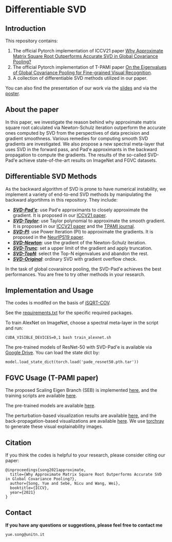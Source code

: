 # Differentiable SVD


## Introduction

This repository contains:
1. The official Pytorch implementation of ICCV21 paper [Why Approximate Matrix Square Root Outperforms Accurate SVD in Global Covariance Pooling?](https://arxiv.org/abs/2105.02498)
2. The official Pytorch implementation of T-PAMI paper [On the Eigenvalues of Global Covariance Pooling for Fine-grained Visual Recognition]().
4. A collection of differentiable SVD methods utilized in our paper.

You can also find the presentation of our work via the [slides](https://docs.google.com/presentation/d/1qICV8bdQqogHsLIH0YJDsOOy9pG3OvLGdK9uCMXbHXQ/edit?usp=sharing) and via the [poster](https://github.com/KingJamesSong/DifferentiableSVD/blob/main/ICCV21_SVD_poster.pdf).

## About the paper

In this paper, we investigate the reason behind why approximate matrix square root calculated via Newton-Schulz iteration outperform the accurate ones computed by SVD from the perspectives of data precision and gradient smoothness. Various remedies for
computing smooth SVD gradients are investigated. We also propose a new spectral meta-layer that uses SVD in the forward pass, and Pad\'e approximants in the backward propagation to compute the gradients. The results of the so-called SVD-Pad\'e achieve state-of-the-art results on ImageNet and FGVC datasets.

## Differentiable SVD Methods
As the backward algorithm of SVD is prone to have numerical instability, we implement a variety of end-to-end SVD methods by manipulating the backward algortihms in this repository. They include:
- [***SVD-Pad\'e***](https://github.com/KingJamesSong/DifferentiableSVD/blob/main/src/representation/SVD_Pade.py): use Pad\'e approximants to closely approximate the gradient. It is proposed in our [ICCV21 paper](https://arxiv.org/abs/2105.02498). 
- [***SVD-Taylor***](https://github.com/KingJamesSong/DifferentiableSVD/blob/main/src/representation/SVD_Taylor.py): use Taylor polynomial to approximate the smooth gradient. It is proposed in our [ICCV21 paper](https://arxiv.org/abs/2105.02498) and the [TPAMI journal](https://arxiv.org/abs/2104.03821).
- [***SVD-PI***](https://github.com/KingJamesSong/DifferentiableSVD/blob/main/src/representation/SVD_PI.py): use Power Iteration (PI) to approximate the gradients. It is proposed in the [NeurIPS19 paper](https://arxiv.org/abs/1906.09023).
- [***SVD-Newton***](https://github.com/KingJamesSong/DifferentiableSVD/blob/main/src/representation/SVD_Newton.py): use the gradient of the Newton-Schulz iteration.
- [***SVD-Trunc***](https://github.com/KingJamesSong/DifferentiableSVD/blob/main/src/representation/SVD_Trunc.py): set a upper limit of the gradient and apply truncation.
- [***SVD-TopN***](https://github.com/KingJamesSong/DifferentiableSVD/blob/main/src/representation/SVD_TopN.py): select the Top-N eigenvalues and abandon the rest.
- [***SVD-Original***](https://github.com/KingJamesSong/DifferentiableSVD/blob/main/src/representation/SVD_Original.py): ordinary SVD with gradient overflow check.

In the task of global covaraince pooling, the SVD-Pad\'e achieves the best performances. You are free to try other methods in your research. 

## Implementation and Usage
The codes is modifed on the basis of [iSQRT-COV](https://github.com/jiangtaoxie/fast-MPN-COV).

See the [requirements.txt](https://github.com/KingJamesSong/DifferentiableSVD/blob/main/requirements.txt) for the specific required packages. 

To train AlexNet on ImageNet, choose a spectral meta-layer in the script and run:

`CUDA_VISIBLE_DEVICES=0,1 bash train_alexnet.sh`

The pre-trained models of ResNet-50 with SVD-Pad\'e is available via [Google Drive](https://drive.google.com/file/d/1ecVE3EklMgg0uwGTezvkvxDY6UxgEa95/view?usp=sharing). You can load the state dict by:

`model.load_state_dict(torch.load('pade_resnet50.pth.tar'))`


## FGVC Usage (T-PAMI paper)

The proposed Scaling Eigen Branch (SEB) is implemented [here](https://github.com/KingJamesSong/DifferentiableSVD/blob/main/src/representation/SEB.py), and the training scripts are available [here](https://github.com/KingJamesSong/DifferentiableSVD/tree/main/FGVC).

The pre-trained models are available [here]().

The perturbation-based visualization results are available [here](), and the back-propagation-based visualizations are available [here](). We use [torchray](https://facebookresearch.github.io/TorchRay/) to generate these visual explainability images.

## Citation 
If you think the codes is helpful to your research, please consider citing our paper:

```
@inproceedings{song2021approximate,
  title={Why Approximate Matrix Square Root Outperforms Accurate SVD in Global Covariance Pooling?},
  author={Song, Yue and Sebe, Nicu and Wang, Wei},
  booktitle={ICCV},
  year={2021}
}
```

## Contact

**If you have any questions or suggestions, please feel free to contact me**

`yue.song@unitn.it`
